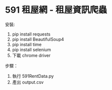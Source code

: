 # 591 租屋網 - 租屋資訊爬蟲

安裝:
1. pip install requests
2. pip install BeautifulSoup4
3. pip install time
4. pip install selenium
5. 下載 chrome driver

步驟：
1. 執行 591RentData.py
2. 產出 output.csv
